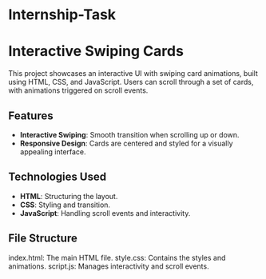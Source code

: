 # Internship-Task
# Interactive Swiping Cards

This project showcases an interactive UI with swiping card animations, built using HTML, CSS, and JavaScript. Users can scroll through a set of cards, with animations triggered on scroll events.

## Features
- **Interactive Swiping**: Smooth transition when scrolling up or down.
- **Responsive Design**: Cards are centered and styled for a visually appealing interface.

## Technologies Used
- **HTML**: Structuring the layout.
- **CSS**: Styling and transition.
- **JavaScript**: Handling scroll events and interactivity.

## File Structure
index.html: The main HTML file.
style.css: Contains the styles and animations.
script.js: Manages interactivity and scroll events.
